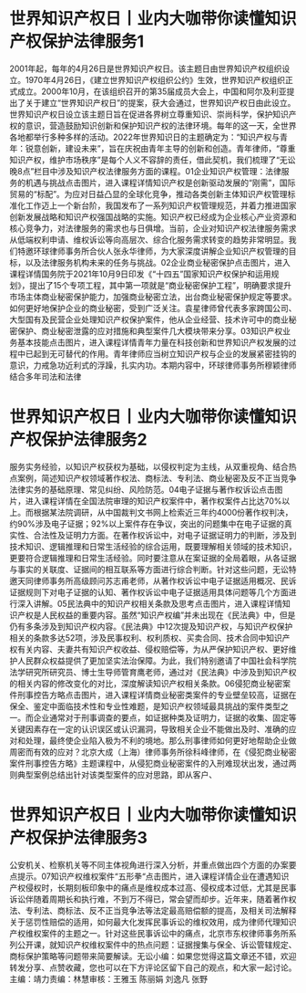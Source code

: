 # 世界知识产权日丨业内大咖带你读懂知识产权保护法律服务1

2001年起，每年的4月26日是世界知识产权日。该主题日由世界知识产权组织设立。1970年4月26日，《建立世界知识产权组织公约》生效，世界知识产权组织正式成立。2000年10月，在该组织召开的第35届成员大会上，中国和阿尔及利亚提出了关于建立“世界知识产权日”的提案，获大会通过，世界知识产权日由此设立。世界知识产权日设立该主题日旨在促进各界树立尊重知识、崇尚科学，保护知识产权的意识，营造鼓励知识创新和保护知识产权的法律环境。每年的这一天，全世界各地都举行多种多样的活动。2022年世界知识日的主题确定为：“知识产权与青年：锐意创新，建设未来”，旨在庆祝由青年主导的创新和创造。青年律师，“尊重知识产权，维护市场秩序”是每个人义不容辞的责任，借此契机，我们梳理了“无讼晚8点”栏目中涉及知识产权法律服务方面的课程。01企业知识产权管理：法律服务的机遇与挑战点击图片，进入课程详情知识产权是创新驱动发展的“刚需”，国际贸易的“标配”。为应对日益凸显的全球化竞争，推动各类创新主体知识产权管理标准化工作迈上一个新台阶，我国发布了一系列知识产权管理规范，并着力推进国家创新发展战略和知识产权强国战略的实施。知识产权已经成为企业核心产业资源和核心竞争力，对法律服务的需求也与日俱增。当前，企业对知识产权法律服务需求从低端权利申请、维权诉讼等向高层次、综合化服务需求转变的趋势非常明显。我们特邀环球律师事务所合伙人张永华律师，为大家深度讲解企业知识产权管理的目标，以及法律服务机构未来的任务与挑战。02企业商业秘密保护点击图片，进入课程详情国务院于2021年10月9日印发《“十四五”国家知识产权保护和运用规划》，提出了15个专项工程，其中第一项就是“商业秘密保护工程”，明确要求提升市场主体商业秘密保护能力，加强商业秘密立法，出台商业秘密保护规定等要求。如何更好地保护企业的商业秘密，受到广泛关注。袁星律师曾代表多家跨国公司、大型国有及民营企业处理知识产权保护案件，他从企业经营、技术许可中的商业秘密保护、商业秘密泄露的应对措施和典型案件几大模块带来分享。03知识产权业务基本技能点击图片，进入课程详情青年力量在科技创新和世界知识产权发展的过程中已起到无可替代的作用。青年律师应当树立知识产权与企业的发展紧密挂钩的意识，力戒急功近利式的浮躁，扎实内功。本期内容中，环球律师事务所穆颖律师结合多年司法和法律

# 世界知识产权日丨业内大咖带你读懂知识产权保护法律服务2

服务实务经验，以知识产权获权为基础，以侵权判定为主线，从双重视角、结合热点案例，简述知识产权领域著作权法、商标法、专利法、商业秘密及反不正当竞争法律实务的基础原理、常见纠纷、风险防范。04电子证据与著作权诉讼点击图片，进入课程详情在全国法院审理的知识产权案件中，著作权案件占比达70%以上。而根据某法院调研，从中国裁判文书网上检索近三年约4000份著作权判决，约90%涉及电子证据；92%以上案件存在争议，突出的问题集中在电子证据的真实性、合法性及证明力方面。在著作权诉讼中，对电子证据证明力的判断，涉及到技术知识、逻辑推理和日常生活经验的综合运用，既要理解相关领域的技术知识，更要符合逻辑推理和日常生活经验。同时要注意从在案证据的全局着眼，从各证据与事实的关联度、证据间的相互联系等方面进行综合判断。针对这些问题，无讼特邀天同律师事务所高级顾问苏志甫老师，从著作权诉讼中电子证据适用概况、民诉证据规则下对电子证据的认知、著作权诉讼中电子证据适用具体问题等几个方面进行深入讲解。05民法典中的知识产权相关条款及思考点击图片，进入课程详情知识产权是人民权益的重要内容。虽然“知识产权编”并未出现在《民法典》中，但是仍有多条涉及到知识产权内容。《民法典》中12次提及知识产权，与知识产权保护相关的条款多达52项，涉及民事权利、权利质权、买卖合同、技术合同中知识产权有关内容、夫妻共有知识产权收益、侵权赔偿等，为从严保护知识产权、更好维护人民群众权益提供了更加坚实法治保障。为此，我们特别邀请了中国社会科学院法学研究所研究员、博士生导师管育鹰老师，通过对《民法典》中涉及到知识产权的相关内容的修改变化的对比，深度解读知识产权相关条款。06侵犯商业秘密案件刑事控告方略点击图片，进入课程详情商业秘密类案件的专业壁垒较高，证据在保全、鉴定中面临技术性和专业性难题，是知识产权领域最具挑战的案件类型之一。而企业通常对于刑事调查的要点，如证据种类及证明力，证据的收集、固定等关键因素存在一定的认识误区或认识漏洞，导致相关企业不能做出及时、准确的应对和处理，最终使企业陷入极为不利的境地。那么刑事律师如何更好地帮助企业做周密而有效的应对？北京大成（上海）律师事务所徐科峰律师，在《侵犯商业秘密案件刑事控告方略》主题课程中，从侵犯商业秘密案件的入刑难现状出发，通过两则典型案例总结出针对该类型案件的应对思路，即从客户、

# 世界知识产权日丨业内大咖带你读懂知识产权保护法律服务3

公安机关、检察机关等不同主体视角进行深入分析，并重点做出四个方面的办案要点提示。07知识产权维权案件“五形拳“点击图片，进入课程详情企业在遭遇知识产权侵权时，长期刻板印象中的痛点是维权成本过高、侵权成本过低，尤其是民事诉讼伴随着周期长和执行难，不到万不得已，常会望而却步。近年来，随着著作权法、专利法、商标法、反不正当竞争法等法定最高赔偿额的提高，及相关司法解释关于惩罚性赔偿的适用，如何最大化发挥民事诉讼的维权效用，成为律师代理知识产权维权案件的主题之一。针对这些民事诉讼中的痛点，北京市东权律师事务所系列公开课，就知识产权维权案件中的热点问题：证据搜集与保全、诉讼管辖规定、商标保护策略等问题带来简要解读。无讼小编：如果您觉得这篇文章还不错，欢迎转发分享、点赞收藏，您也可以在下方评论区留下自己的观点，和大家一起讨论。主编：靖力责编：林慧审核：王雅玉 陈丽娟 刘逸凡 张野

